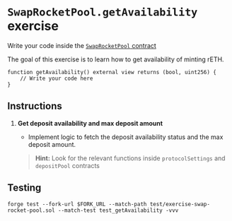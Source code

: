 # `SwapRocketPool.getAvailability` exercise

Write your code inside the [`SwapRocketPool` contract](../src/exercises/SwapRocketPool.sol)

The goal of this exercise is to learn how to get availability of minting rETH.

```solidity
function getAvailability() external view returns (bool, uint256) {
    // Write your code here
}
```

## Instructions

1. **Get deposit availability and max deposit amount**

   - Implement logic to fetch the deposit availability status and the max deposit amount.

   > **Hint:** Look for the relevant functions inside `protocolSettings` and `depositPool` contracts

## Testing

```shell
forge test --fork-url $FORK_URL --match-path test/exercise-swap-rocket-pool.sol --match-test test_getAvailability -vvv
```
